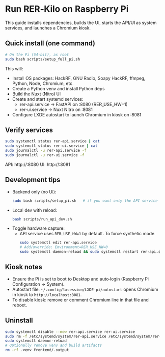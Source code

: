 # Run RER‑Kilo on Raspberry Pi

This guide installs dependencies, builds the UI, starts the API/UI as system services, and launches a Chromium kiosk.

## Quick install (one command)

```bash
# On the Pi (64‑bit), as root
sudo bash scripts/setup_full_pi.sh
```

This will:
- Install OS packages: HackRF, GNU Radio, Soapy HackRF, ffmpeg, Python, Node, Chromium, etc.
- Create a Python venv and install Python deps
- Build the Nuxt (Nitro) UI
- Create and start systemd services:
  - rer-api.service → FastAPI on :8080 (RER_USE_HW=1)
  - rer-ui.service → Nuxt Nitro on :8081
- Configure LXDE autostart to launch Chromium in kiosk on :8081

## Verify services

```bash
sudo systemctl status rer-api.service | cat
sudo systemctl status rer-ui.service | cat
sudo journalctl -u rer-api.service -f
sudo journalctl -u rer-ui.service -f
```

API: http://<pi-ip>:8080
UI: http://<pi-ip>:8081

## Development tips

- Backend only (no UI):
  ```bash
  sudo bash scripts/setup_pi.sh   # if you want only the API service
  ```
- Local dev with reload:
  ```bash
  bash scripts/run_api_dev.sh
  ```
- Toggle hardware capture:
  - API service uses `RER_USE_HW=1` by default. To force synthetic mode:
    ```bash
    sudo systemctl edit rer-api.service
    # Add/override: Environment=RER_USE_HW=0
    sudo systemctl daemon-reload && sudo systemctl restart rer-api.service
    ```

## Kiosk notes

- Ensure the Pi is set to boot to Desktop and auto‑login (Raspberry Pi Configuration → System).
- Autostart file: `~/.config/lxsession/LXDE-pi/autostart` opens Chromium in kiosk to `http://localhost:8081`.
- To disable kiosk: remove or comment Chromium line in that file and reboot.

## Uninstall

```bash
sudo systemctl disable --now rer-api.service rer-ui.service
sudo rm -f /etc/systemd/system/rer-api.service /etc/systemd/system/rer-ui.service
sudo systemctl daemon-reload
# Optionally remove venv and build artifacts
rm -rf .venv frontend/.output
```

